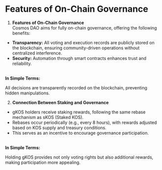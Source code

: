 # Features of On-Chain Governance

1. **Features of On-Chain Governance**\
   Cosmos DAO aims for fully on-chain governance, offering the following benefits:

* **Transparency:** All voting and execution records are publicly stored on the blockchain, ensuring community-driven operations without centralized interference.
* **Security:** Automation through smart contracts enhances trust and reliability.

\
**In Simple Terms:**&#x20;

All decisions are transparently recorded on the blockchain, preventing hidden manipulations.



2. **Connection Between Staking and Governance**

* gKOS holders receive staking rewards, following the same rebase mechanism as sKOS (Staked KOS).
* Rebases occur periodically (e.g., every 8 hours), with rewards adjusted based on KOS supply and treasury conditions.
* This serves as an incentive to encourage governance participation.

\
**In Simple Terms:**&#x20;

Holding gKOS provides not only voting rights but also additional rewards, making participation more appealing.
